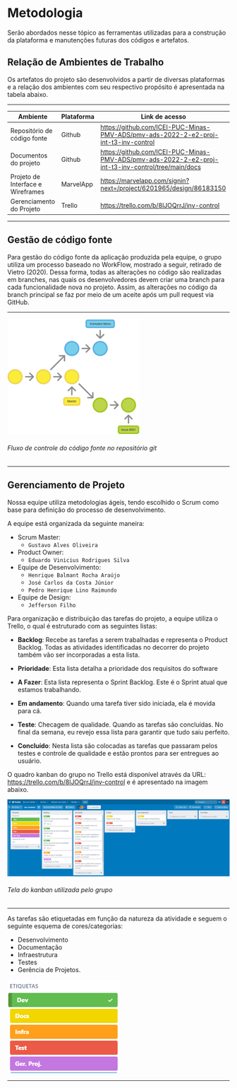 
# Metodologia

Serão abordados nesse tópico as ferramentas utilizadas para a construção da plataforma e manutenções futuras dos códigos e artefatos.

## Relação de Ambientes de Trabalho

Os artefatos do projeto são desenvolvidos a partir de diversas plataformas e a relação dos ambientes com seu respectivo propósito é apresentada na tabela abaixo.

---

| Ambiente                          | Plataforma | Link de acesso                                                                                                          |
| --------------------------------- | ---------- | ----------------------------------------------------------------------------------------------------------------------- |
| Repositório de código fonte       | Github     | https://github.com/ICEI-PUC-Minas-PMV-ADS/pmv-ads-2022-2-e2-proj-int-t3-inv-control                |
| Documentos do projeto             | Github     | https://github.com/ICEI-PUC-Minas-PMV-ADS/pmv-ads-2022-2-e2-proj-int-t3-inv-control/tree/main/docs |
| Projeto de Interface e Wireframes | MarvelApp  | https://marvelapp.com/signin?next=/project/6201965/design/86183150                                                                                           |
| Gerenciamento do Projeto          | Trello     | https://trello.com/b/8lJOQrrJ/inv-control                                                                               |

---

## Gestão de código fonte 

Para gestão do código fonte da aplicação produzida pela equipe, o grupo utiliza um processo baseado no WorkFlow, mostrado a seguir, retirado de Vietro (2020). Dessa forma, todas as alterações no código são realizadas em branches, nas quais os desenvolvedores devem criar uma branch para cada funcionalidade nova no projeto. Assim, as alterações no código da branch principal se faz por meio de um aceite após um pull request via GitHub.

---

<img src="img/Metodologia/Workflow.png">

###### Fluxo de controle do código fonte no repositório git
---

## Gerenciamento de Projeto
Nossa equipe utiliza metodologias ágeis, tendo escolhido o Scrum como base para definição do processo de desenvolvimento.

A equipe está organizada da seguinte maneira:
-	Scrum Master: 
    -  `Gustavo Alves Oliveira`
-	Product Owner:
    -  `Eduardo Vinicius Rodrigues Silva`
-	Equipe de Desenvolvimento:
	-    `Henrique Balmant Rocha Araújo`
	-    `José Carlos da Costa Júnior`
	-    `Pedro Henrique Lino Raimundo`
-	Equipe de Design:
    -	`Jefferson Filho`

Para organização e distribuição das tarefas do projeto, a equipe utiliza o Trello, o qual é estruturado com as seguintes listas: 
-	<b>Backlog</b>: Recebe as tarefas a serem trabalhadas e representa o Product Backlog. Todas as atividades identificadas no decorrer do projeto também vão ser incorporadas a esta lista.

-  <b>Prioridade</b>: Esta lista detalha a prioridade dos requisitos do software

-	<b>A Fazer</b>: Esta lista representa o Sprint Backlog. Este é o Sprint atual que estamos trabalhando.

-	<b>Em andamento</b>: Quando uma tarefa tiver sido iniciada, ela é movida para cá.

-	<b>Teste</b>: Checagem de qualidade. Quando as tarefas são concluídas. No final da semana, eu revejo essa lista para garantir que tudo saiu perfeito.

-	<b>Concluído</b>: Nesta lista são colocadas as tarefas que passaram pelos testes e controle de qualidade e estão prontos para ser entregues ao usuário.


O quadro kanban do grupo no Trello está disponível através da URL: https://trello.com/b/8lJOQrrJ/inv-control e é apresentado na imagem abaixo.


<img src="img/Metodologia/Kanban.png">

###### Tela do kanban utilizada pelo grupo

---

As tarefas são etiquetadas em função da natureza da atividade e seguem o seguinte esquema de cores/categorias:
-	Desenvolvimento 
-	Documentação                                 
-	Infraestrutura
-	Testes
-	Gerência de Projetos.

<img src="img/Metodologia/Etiquetas.png">

---


